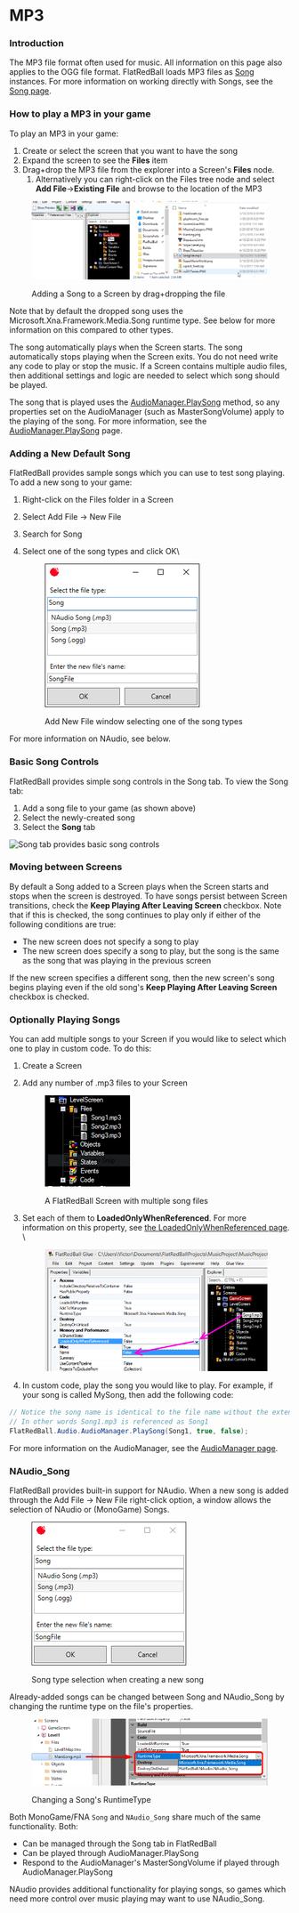 # MP3

### Introduction

The MP3 file format often used for music. All information on this page also applies to the OGG file format. FlatRedBall loads MP3 files as [Song](../../api/microsoft-xna-framework/media/song/) instances. For more information on working directly with Songs, see the [Song page](../../frb/docs/index.php).

### How to play a MP3 in your game

To play an MP3 in your game:

1. Create or select the screen that you want to have the song
2. Expand the screen to see the **Files** item
3. Drag+drop the MP3 file from the explorer into a Screen's **Files** node.
   1. Alternatively you can right-click on the Files tree node and select **Add File**->**Existing File** and browse to the location of the MP3

<figure><img src="../../media/2016-01-2018-06-25_07-42-05.gif" alt=""><figcaption><p>Adding a Song to a Screen by drag+dropping the file</p></figcaption></figure>

Note that by default the dropped song uses the Microsoft.Xna.Framework.Media.Song runtime type. See below for more information on this compared to other types.

The song automatically plays when the Screen starts. The song automatically stops playing when the Screen exits. You do not need write any code to play or stop the music. If a Screen contains multiple audio files, then additional settings and logic are needed to select which song should be played.

The song that is played uses the [AudioManager.PlaySong](../../api/flatredball/audio/audiomanager/playsong.md) method, so any properties set on the AudioManager (such as MasterSongVolume) apply to the playing of the song. For more information, see the [AudioManager.PlaySong](../../api/flatredball/audio/audiomanager/playsong.md) page.

### Adding a New Default Song

FlatRedBall provides sample songs which you can use to test song playing. To add a new song to your game:

1. Right-click on the Files folder in a Screen
2. Select Add File -> New File
3. Search for Song
4.  Select one of the song types and click OK\


    <figure><img src="../../.gitbook/assets/image (1) (1) (1) (1) (1) (1) (1) (1) (1) (1) (1) (1) (1) (1) (1) (1) (1) (1) (1) (1) (1) (1) (1) (1) (1) (1) (1) (1).png" alt=""><figcaption><p>Add New File window selecting one of the song types</p></figcaption></figure>

For more information on NAudio, see below.

### Basic Song Controls

FlatRedBall provides simple song controls in the Song tab. To view the Song tab:

1. Add a song file to your game (as shown above)
2. Select the newly-created song
3. Select the **Song** tab

![Song tab provides basic song controls](<../../.gitbook/assets/27\_05 17 46.png>)

### Moving between Screens

By default a Song added to a Screen plays when the Screen starts and stops when the screen is destroyed. To have songs persist between Screen transitions, check the **Keep Playing After Leaving Screen** checkbox. Note that if this is checked, the song continues to play only if either of the following conditions are true:

* The new screen does not specify a song to play
* The new screen does specify a song to play, but the song is the same as the song that was playing in the previous screen

If the new screen specifies a different song, then the new screen's song begins playing even if the old song's **Keep Playing After Leaving Screen** checkbox is checked.

### Optionally Playing Songs

You can add multiple songs to your Screen if you would like to select which one to play in custom code. To do this:

1. Create a Screen
2.  Add any number of .mp3 files to your Screen\
    &#x20;

    <figure><img src="../../media/migrated_media-MultipleSongsInScreen.PNG" alt=""><figcaption><p>A FlatRedBall Screen with multiple song files</p></figcaption></figure>
3.  Set each of them to **LoadedOnlyWhenReferenced**. For more information on this property, see [the LoadedOnlyWhenReferenced page](glue-reference-loadedonlywhenreferenced.md). \


    <figure><img src="../../media/migrated_media-SongLoadedOnlyWhenReferenced.png" alt=""><figcaption></figcaption></figure>
4. In custom code, play the song you would like to play. For example, if your song is called MySong, then add the following code:

```csharp
// Notice the song name is identical to the file name without the extension.
// In other words Song1.mp3 is referenced as Song1
FlatRedBall.Audio.AudioManager.PlaySong(Song1, true, false);
```

For more information on the AudioManager, see the [AudioManager page](../../api/flatredball/audio/audiomanager/).

### NAudio\_Song

FlatRedBall provides built-in support for NAudio. When a new song is added through the Add File -> New File right-click option, a window allows the selection of NAudio or (MonoGame) Songs.&#x20;

<figure><img src="../../.gitbook/assets/image (1) (1) (1) (1) (1) (1) (1) (1) (1) (1) (1) (1) (1) (1) (1) (1) (1) (1) (1) (1) (1) (1) (1) (1) (1) (1) (1) (1) (1).png" alt=""><figcaption><p>Song type selection when creating a new song</p></figcaption></figure>

Already-added songs can be changed between Song and NAudio\_Song by changing the runtime type on the file's properties.

<figure><img src="../../.gitbook/assets/image (2) (1) (1) (1) (1) (1) (1) (1) (1) (1) (1) (1) (1) (1) (1) (1) (1).png" alt=""><figcaption><p>Changing a Song's RuntimeType</p></figcaption></figure>

Both MonoGame/FNA `Song` and `NAudio_Song` share much of the same functionality. Both:

* Can be managed through the Song tab in FlatRedBall
* Can be played through AudioManager.PlaySong
* Respond to the AudioManager's MasterSongVolume if played through AudioManager.PlaySong

NAudio provides additional functionality for playing songs, so games which need more control over music playing may want to use NAudio\_Song.
